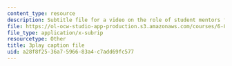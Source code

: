 ```yaml
---
content_type: resource
description: Subtitle file for a video on the role of student mentors for the course.
file: https://ol-ocw-studio-app-production.s3.amazonaws.com/courses/6-811-principles-and-practice-of-assistive-technology-fall-2014/a28f8f2536a7596683a4c7add69fc577_K67ojX4-PL8.vtt
file_type: application/x-subrip
resourcetype: Other
title: 3play caption file
uid: a28f8f25-36a7-5966-83a4-c7add69fc577
---
```

